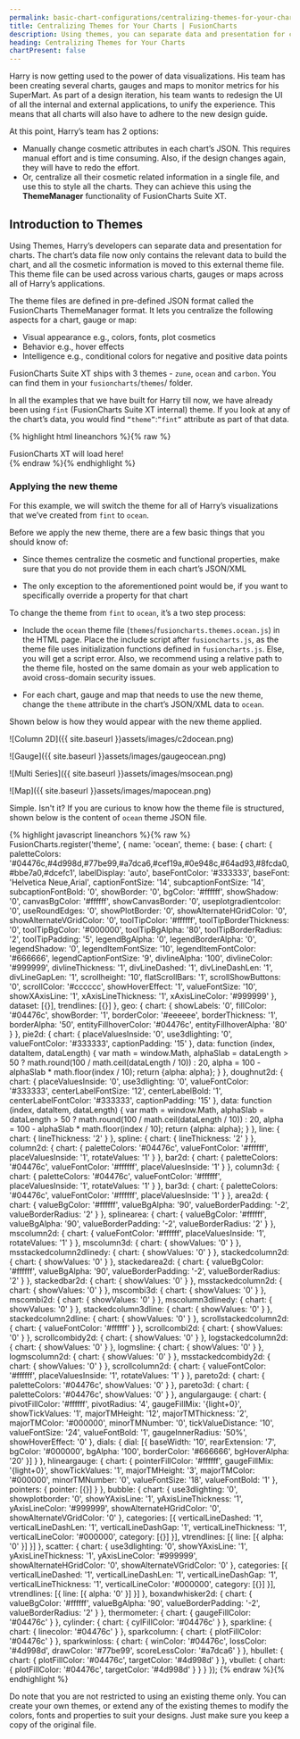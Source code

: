 ```yaml
---
permalink: basic-chart-configurations/centralizing-themes-for-your-charts.html
title: Centralizing Themes for Your Charts | FusionCharts
description: Using themes, you can separate data and presentation for charts. The theme file can be used across various charts, gauges or maps across the suite.
heading: Centralizing Themes for Your Charts
chartPresent: false
---
```


Harry is now getting used to the power of data visualizations. His team has been creating several charts, gauges and maps to monitor metrics for his SuperMart. As part of a design iteration, his team wants to redesign the UI of all the internal and external applications, to unify the experience. This means that all charts will also have to adhere to the new design guide.

At this point, Harry’s team has 2 options:

 - Manually change cosmetic attributes in each chart’s JSON. This requires manual effort and is time consuming. Also, if the design changes again, they will have to redo the effort.
 - Or, centralize all their cosmetic related information in a single file, and use this to style all the charts. They can achieve this using the __ThemeManager__ functionality of FusionCharts Suite XT.

## Introduction to Themes

Using Themes, Harry’s developers can separate data and presentation for charts. The chart’s data file now only contains the relevant data to build the chart, and all the cosmetic information is moved to this external theme file. This theme file can be used across various charts, gauges or maps across all of Harry’s applications.

The theme files are defined in pre-defined JSON format called the FusionCharts ThemeManager format. It lets you centralize the following aspects for a chart, gauge or map:

  *  Visual appearance e.g., colors, fonts, plot cosmetics
  *  Behavior e.g., hover effects
  *  Intelligence e.g., conditional colors for negative and positive data points

FusionCharts Suite XT ships with 3 themes - `zune`, `ocean` and `carbon`. You can find them in your `fusioncharts`/`themes`/ folder.

In all the examples that we have built for Harry till now, we have already been using `fint` (FusionCharts Suite XT internal) theme. If you look at any of the chart’s data, you would find `“theme”`:`”fint”` attribute as part of that data.

{% highlight html lineanchors %}{% raw %}
<html>
<head>
<title>My first chart using FusionCharts Suite XT</title>
<script type="text/javascript" src="fusioncharts/js/fusioncharts.js"></script>
<script type="text/javascript" src="fusioncharts/js/themes/fusioncharts.theme.fint.js"></script>
<script type="text/javascript">
FusionCharts.ready(function () {
    var revenueChart = new FusionCharts({
        "type": "column2d",
        "renderAt": "chartContainer",
        "width": "500",
        "height": "300",
        "dataFormat": "json",
        "dataSource": {
           "chart": {
              "caption": "Monthly revenue for last year",
              "subCaption": "Harry's SuperMart",
              "xAxisName": "Month",
              "yAxisName": "Revenues (In USD)",
              "theme": "fint"
           },
           "data": [
              {
                 "label": "Jan",
                 "value": "420000"
              },
              {
                 "label": "Feb",
                 "value": "810000"
              },
              {
                 "label": "Mar",
                 "value": "720000"
              },
              {
                 "label": "Apr",
                 "value": "550000"
              },
              {
                 "label": "May",
                 "value": "910000"
              },
              {
                 "label": "Jun",
                 "value": "510000"
              },
              {
                 "label": "Jul",
                 "value": "680000"
              },
              {
                 "label": "Aug",
                 "value": "620000"
              },
              {
                 "label": "Sep",
                 "value": "610000"
              },
              {
                 "label": "Oct",
                 "value": "490000"
              },
              {
                 "label": "Nov",
                 "value": "900000"
              },
              {
                 "label": "Dec",
                 "value": "730000"
              }
            ]
        }

    });
    revenueChart.render();
});
</script>
</head>
<body>
    <div id="chartContainer">FusionCharts XT will load here!</div>
</body>
</html>
{% endraw %}{% endhighlight %}


### Applying the new theme

For this example, we will switch the theme for all of Harry’s visualizations that we’ve created from `fint` to `ocean`.

Before we apply the new theme, there are a few basic things that you should know of:

 *  Since themes centralize the cosmetic and functional properties, make sure that you do not provide them in each chart’s JSON/XML

 *  The only exception to the aforementioned point would be, if you want to specifically override a property for that chart

To change the theme from `fint` to `ocean`, it’s a two step process:

  *  Include the `ocean` theme file (`themes`/`fusioncharts.themes.ocean.js`) in the HTML page. Place the include script after `fusioncharts.js`, as the theme file uses initialization functions defined in `fusioncharts.js`. Else, you will get a script error. Also, we recommend using a relative path to the theme file, hosted on the same domain as your web application to avoid cross-domain security issues.

  *  For each chart, gauge and map that needs to use the new theme, change the `theme` attribute in the chart’s JSON/XML data to `ocean`.

Shown below is how they would appear with the new theme applied.

![Column 2D]({{ site.baseurl }}assets/images/c2docean.png)

![Gauge]({{ site.baseurl }}assets/images/gaugeocean.png)

![Multi Series]({{ site.baseurl }}assets/images/msocean.png)

![Map]({{ site.baseurl }}assets/images/mapocean.png)

Simple. Isn't it? If you are curious to know how the theme file is structured, shown below is the content of `ocean` theme JSON file.

{% highlight javascript lineanchors %}{% raw %}
FusionCharts.register('theme', {
    name: 'ocean',
    theme: {
        base: {
            chart: {
                paletteColors: '#04476c,#4d998d,#77be99,#a7dca6,#cef19a,#0e948c,#64ad93,#8fcda0,#bbe7a0,#dcefc1',
                labelDisplay: 'auto',
                baseFontColor: '#333333',
                baseFont: 'Helvetica Neue,Arial',
                captionFontSize: '14',
                subcaptionFontSize: '14',
                subcaptionFontBold: '0',
                showBorder: '0',
                bgColor: '#ffffff',
                showShadow: '0',
                canvasBgColor: '#ffffff',
                showCanvasBorder: '0',
                useplotgradientcolor: '0',
                useRoundEdges: '0',
                showPlotBorder: '0',
                showAlternateHGridColor: '0',
                showAlternateVGridColor: '0',
                toolTipColor: '#ffffff',
                toolTipBorderThickness: '0',
                toolTipBgColor: '#000000',
                toolTipBgAlpha: '80',
                toolTipBorderRadius: '2',
                toolTipPadding: '5',
                legendBgAlpha: '0',
                legendBorderAlpha: '0',
                legendShadow: '0',
                legendItemFontSize: '10',
                legendItemFontColor: '#666666',
                legendCaptionFontSize: '9',
                divlineAlpha: '100',
                divlineColor: '#999999',
                divlineThickness: '1',
                divLineDashed: '1',
                divLineDashLen: '1',
                divLineGapLen: '1',
                scrollheight: '10',
                flatScrollBars: '1',
                scrollShowButtons: '0',
                scrollColor: '#cccccc',
                showHoverEffect: '1',
                valueFontSize: '10',
                showXAxisLine: '1',
                xAxisLineThickness: '1',
                xAxisLineColor: '#999999'
            },
            dataset: [{}],
            trendlines: [{}]
        },
        geo: {
            chart: {
                showLabels: '0',
                fillColor: '#04476c',
                showBorder: '1',
                borderColor: '#eeeeee',
                borderThickness: '1',
                borderAlpha: '50',
                entityFillhoverColor: '#04476c',
                entityFillhoverAlpha: '80'
            }
        },
        pie2d: {
            chart: {
                placeValuesInside: '0',
                use3dlighting: '0',
                valueFontColor: '#333333',
                captionPadding: '15'
            },
            data: function (index, dataItem, dataLength) {
                var math = window.Math,
                    alphaSlab = dataLength > 50 ?
                        math.round(100 / math.ceil(dataLength / 10)) : 20,
                    alpha = 100 - alphaSlab * math.floor(index / 10);
                return {alpha: alpha};
            }
        },
        doughnut2d: {
            chart: {
                placeValuesInside: '0',
                use3dlighting: '0',
                valueFontColor: '#333333',
                centerLabelFontSize: '12',
                centerLabelBold: '1',
                centerLabelFontColor: '#333333',
                captionPadding: '15'
            },
            data: function (index, dataItem, dataLength) {
                var math = window.Math,
                    alphaSlab = dataLength > 50 ?
                        math.round(100 / math.ceil(dataLength / 10)) : 20,
                    alpha = 100 - alphaSlab * math.floor(index / 10);
                return {alpha: alpha};
            }
        },
        line: {
            chart: {
                lineThickness: '2'
            }
        },
        spline: {
            chart: {
                lineThickness: '2'
            }
        },
        column2d: {
            chart: {
                paletteColors: '#04476c',
                valueFontColor: '#ffffff',
                placeValuesInside: '1',
                rotateValues: '1'
            }
        },
        bar2d: {
            chart: {
                paletteColors: '#04476c',
                valueFontColor: '#ffffff',
                placeValuesInside: '1'
            }
        },
        column3d: {
            chart: {
                paletteColors: '#04476c',
                valueFontColor: '#ffffff',
                placeValuesInside: '1',
                rotateValues: '1'
            }
        },
        bar3d: {
            chart: {
                paletteColors: '#04476c',
                valueFontColor: '#ffffff',
                placeValuesInside: '1'
            }
        },
        area2d: {
            chart: {
                valueBgColor: '#ffffff',
                valueBgAlpha: '90',
                valueBorderPadding: '-2',
                valueBorderRadius: '2'
            }
        },
        splinearea: {
            chart: {
                valueBgColor: '#ffffff',
                valueBgAlpha: '90',
                valueBorderPadding: '-2',
                valueBorderRadius: '2'
            }
        },
        mscolumn2d: {
            chart: {
                valueFontColor: '#ffffff',
                placeValuesInside: '1',
                rotateValues: '1'
            }
        },
        mscolumn3d: {
            chart: {
                showValues: '0'
            }
        },
        msstackedcolumn2dlinedy: {
            chart: {
                showValues: '0'
            }
        },
        stackedcolumn2d: {
            chart: {
                showValues: '0'
            }
        },
        stackedarea2d: {
            chart: {
                valueBgColor: '#ffffff',
                valueBgAlpha: '90',
                valueBorderPadding: '-2',
                valueBorderRadius: '2'
            }
        },
        stackedbar2d: {
            chart: {
                showValues: '0'
            }
        },
        msstackedcolumn2d: {
            chart: {
                showValues: '0'
            }
        },
        mscombi3d: {
            chart: {
                showValues: '0'
            }
        },
        mscombi2d: {
            chart: {
                showValues: '0'
            }
        },
        mscolumn3dlinedy: {
            chart: {
                showValues: '0'
            }
        },
        stackedcolumn3dline: {
            chart: {
                showValues: '0'
            }
        },
        stackedcolumn2dline: {
            chart: {
                showValues: '0'
            }
        },
        scrollstackedcolumn2d: {
            chart: {
                valueFontColor: '#ffffff'
            }
        },
        scrollcombi2d: {
            chart: {
                showValues: '0'
            }
        },
        scrollcombidy2d: {
            chart: {
                showValues: '0'
            }
        },
        logstackedcolumn2d: {
            chart: {
                showValues: '0'
            }
        },
        logmsline: {
            chart: {
                showValues: '0'
            }
        },
        logmscolumn2d: {
            chart: {
                showValues: '0'
            }
        },
        msstackedcombidy2d: {
            chart: {
                showValues: '0'
            }
        },
        scrollcolumn2d: {
            chart: {
                valueFontColor: '#ffffff',
                placeValuesInside: '1',
                rotateValues: '1'
            }
        },
        pareto2d: {
            chart: {
                paletteColors: '#04476c',
                showValues: '0'
            }
        },
        pareto3d: {
            chart: {
                paletteColors: '#04476c',
                showValues: '0'
            }
        },
        angulargauge: {
            chart: {
                pivotFillColor: '#ffffff',
                pivotRadius: '4',
                gaugeFillMix: '{light+0}',
                showTickValues: '1',
                majorTMHeight: '12',
                majorTMThickness: '2',
                majorTMColor: '#000000',
                minorTMNumber: '0',
                tickValueDistance: '10',
                valueFontSize: '24',
                valueFontBold: '1',
                gaugeInnerRadius: '50%',
                showHoverEffect: '0'
            },
            dials: {
                dial: [{
                    baseWidth: '10',
                    rearExtension: '7',
                    bgColor: '#000000',
                    bgAlpha: '100',
                    borderColor: '#666666',
                    bgHoverAlpha: '20'
                }]
            }
        },
        hlineargauge: {
            chart: {
                pointerFillColor: '#ffffff',
                gaugeFillMix: '{light+0}',
                showTickValues: '1',
                majorTMHeight: '3',
                majorTMColor: '#000000',
                minorTMNumber: '0',
                valueFontSize: '18',
                valueFontBold: '1'
            },
            pointers: {
                pointer: [{}]
            }
        },
        bubble: {
            chart: {
                use3dlighting: '0',
                showplotborder: '0',
                showYAxisLine: '1',
                yAxisLineThickness: '1',
                yAxisLineColor: '#999999',
                showAlternateHGridColor: '0',
                showAlternateVGridColor: '0'
            },
            categories: [{
                verticalLineDashed: '1',
                verticalLineDashLen: '1',
                verticalLineDashGap: '1',
                verticalLineThickness: '1',
                verticalLineColor: '#000000',
                category: [{}]
            }],
            vtrendlines: [{
                line: [{
                    alpha: '0'
                }]
            }]
        },
        scatter: {
            chart: {
                use3dlighting: '0',
                showYAxisLine: '1',
                yAxisLineThickness: '1',
                yAxisLineColor: '#999999',
                showAlternateHGridColor: '0',
                showAlternateVGridColor: '0'
            },
            categories: [{
                verticalLineDashed: '1',
                verticalLineDashLen: '1',
                verticalLineDashGap: '1',
                verticalLineThickness: '1',
                verticalLineColor: '#000000',
                category: [{}]
            }],
            vtrendlines: [{
                line: [{
                    alpha: '0'
                }]
            }]
        },
        boxandwhisker2d: {
            chart: {
                valueBgColor: '#ffffff',
                valueBgAlpha: '90',
                valueBorderPadding: '-2',
                valueBorderRadius: '2'
            }
        },
        thermometer: {
            chart: {
                gaugeFillColor: '#04476c'
            }
        },
        cylinder: {
            chart: {
                cylFillColor: '#04476c'
            }
        },
        sparkline: {
            chart: {
                linecolor: '#04476c'
            }
        },
        sparkcolumn: {
            chart: {
                plotFillColor: '#04476c'
            }
        },
        sparkwinloss: {
            chart: {
                winColor: '#04476c',
                lossColor: '#4d998d',
                drawColor: '#77be99',
                scoreLessColor: '#a7dca6'
            }
        },
        hbullet: {
            chart: {
                plotFillColor: '#04476c',
                targetColor: '#4d998d'
            }
        },
        vbullet: {
            chart: {
                plotFillColor: '#04476c',
                targetColor: '#4d998d'
            }
        }
    }
});
{% endraw %}{% endhighlight %}

Do note that you are not restricted to using an existing theme only. You can create your own themes, or extend any of the existing themes to modify the colors, fonts and properties to suit your designs. Just make sure you keep a copy of the original file.
